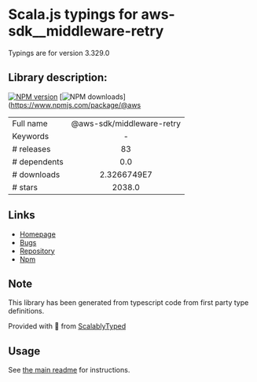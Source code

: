 
# Scala.js typings for aws-sdk__middleware-retry

Typings are for version 3.329.0

## Library description:
[![NPM version](https://img.shields.io/npm/v/@aws-sdk/middleware-retry/latest.svg)](https://www.npmjs.com/package/@aws-sdk/middleware-retry) [![NPM downloads](https://img.shields.io/npm/dm/@aws-sdk/middleware-retry.svg)](https://www.npmjs.com/package/@aws

|                    |                 |
| ------------------ | :-------------: |
| Full name          | @aws-sdk/middleware-retry |
| Keywords           | - |
| # releases         | 83 |
| # dependents       | 0.0 |
| # downloads        | 2.3266749E7 |
| # stars            | 2038.0 |

## Links
- [Homepage](https://github.com/aws/aws-sdk-js-v3/tree/main/packages/middleware-retry)
- [Bugs](https://github.com/aws/aws-sdk-js-v3/issues)
- [Repository](https://github.com/aws/aws-sdk-js-v3)
- [Npm](https://www.npmjs.com/package/%40aws-sdk%2Fmiddleware-retry)
    


## Note
This library has been generated from typescript code from first party type definitions.

Provided with :purple_heart: from [ScalablyTyped](https://github.com/oyvindberg/ScalablyTyped)

## Usage
See [the main readme](../../readme.md) for instructions.


